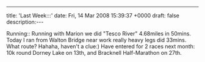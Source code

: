 ---
title: 'Last Week:::'
date: Fri, 14 Mar 2008 15:39:37 +0000
draft: false
description:---

Running:: Running with Marion we did "Tesco River" 4.68miles in 50mins. Today I ran from Walton Bridge near work really heavy legs did 33mins. What route? Hahaha, haven't a clue:) Have entered for 2 races next month: 10k round Dorney Lake on 13th, and Bracknell Half-Marathon on 27th.